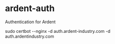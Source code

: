 # ardent-auth
Authentication for Ardent

sudo certbot --nginx -d auth.ardent-industry.com -d auth.ardentindustry.com